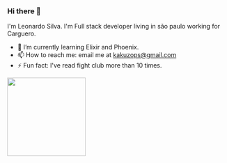 ### Hi there 👋

I'm Leonardo Silva. I'm Full stack developer living in são paulo working for Carguero.

- 🌱 I’m currently learning Elixir and Phoenix. 
- 📫 How to reach me: email me at kakuzops@gmail.com
- ⚡ Fun fact: I've read fight club more than 10 times.

<div>
  <a href="https://github.com/kakuzops">
  <img height="180em" src="https://github-readme-stats.vercel.app/api?username=kakuzops&show_icons=true&theme=dracula&include_all_commits=true&count_private=true"/>
</div>
<!--
**kakuzops/kakuzops** is a ✨ _special_ ✨ repository because its `README.md` (this file) appears on your GitHub profile.

Here are some ideas to get you started:

- 🔭 I’m currently working on ...
- 🌱 I’m currently learning ...
- 👯 I’m looking to collaborate on ...
- 🤔 I’m looking for help with ...
- 💬 Ask me about ...
- 📫 How to reach me: ...
- 😄 Pronouns: ...
- ⚡ Fun fact: ...
-->
